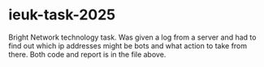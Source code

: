 # ieuk-task-2025

Bright Network technology task. Was given a log from a server and had to find out which ip addresses might be bots and what action to take from there. Both code and report is in the file above.
